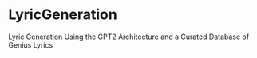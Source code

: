 # LyricGeneration
Lyric Generation Using the GPT2 Architecture and a Curated Database of Genius Lyrics
